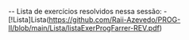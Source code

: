 -- Lista de exercícios resolvidos nessa sessão:
-[!Lista]Lista(https://github.com/Raii-Azevedo/PROG-II/blob/main/Lista/listaExerProgFarrer-REV.pdf)
